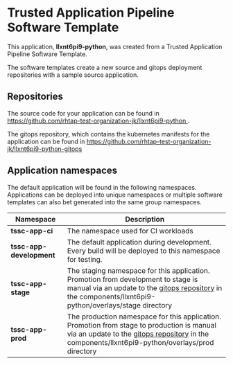 # Trusted Application Pipeline Software Template

This application, **llxnt6pi9-python**, was created from a Trusted Application Pipeline Software Template.

The software templates create a new source and gitops deployment repositories with a sample source application. 

## Repositories

The source code for your application can be found in [https://github.com/rhtap-test-organization-jk/llxnt6pi9-python ](https://github.com/rhtap-test-organization-jk/llxnt6pi9-python ).
 
The gitops repository, which contains the kubernetes manifests for the application can be found in 
[https://github.com/rhtap-test-organization-jk/llxnt6pi9-python-gitops ](https://github.com/rhtap-test-organization-jk/llxnt6pi9-python-gitops ) 

## Application namespaces 

The default application will be found in the following namespaces. Applications can be deployed into unique namespaces or multiple software templates can also bet generated into the same group namespaces.  

|  Namespace   |  Description   |  
| -------- | -------- |
| **tssc-app-ci** | The namespace used for CI workloads |
| **tssc-app-development** | The default application during development. Every build will be deployed to this namespace for testing. |
| **tssc-app-stage** | The staging namespace for this application. Promotion from development to stage is manual via an update to the [gitops repository](https://github.com/rhtap-test-organization-jk/llxnt6pi9-python-gitops ) in the components/llxnt6pi9-python/overlays/stage directory |
| **tssc-app-prod** | The production namespace for this application. Promotion from stage to production is manual via an update to the [gitops repository](https://github.com/rhtap-test-organization-jk/llxnt6pi9-python-gitops ) in the components/llxnt6pi9-python/overlays/prod directory |